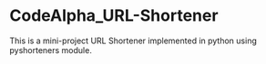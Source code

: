 # CodeAlpha_URL-Shortener
This is a mini-project URL Shortener implemented in python using pyshorteners module.
